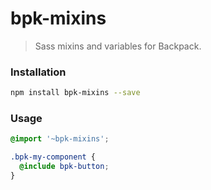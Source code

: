 # bpk-mixins

> Sass mixins and variables for Backpack.

### Installation

```sh
npm install bpk-mixins --save
```

### Usage

```scss
@import '~bpk-mixins';

.bpk-my-component {
  @include bpk-button;
}
```
